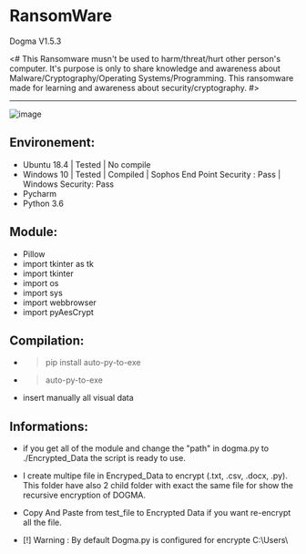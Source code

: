# RansomWare
Dogma V1.5.3


<# This Ransomware musn't be used to harm/threat/hurt other person's computer.
It's purpose is only to share knowledge and awareness about Malware/Cryptography/Operating Systems/Programming.
This ransomware made for learning and awareness about security/cryptography. #>

-----------------------------------------------------------------------------------------------------------------------------

![image](https://user-images.githubusercontent.com/18190054/74493103-69e57c00-4ed1-11ea-8604-b1ad804aaaef.png)

Environement:
-------------
- Ubuntu 18.4 | Tested | No compile
- Windows 10 | Tested | Compiled | Sophos End Point Security : Pass | Windows Security: Pass
- Pycharm
- Python 3.6


Module:
-----
- Pillow
- import tkinter as tk
- import tkinter
- import os
- import sys
- import webbrowser
- import pyAesCrypt

Compilation:
-----------
- >pip install auto-py-to-exe
- >auto-py-to-exe 
- insert manually all visual data 


Informations:
-------------

- if you get all of the module and change the "path" in dogma.py to ./Encrypted_Data the script is ready to use.

- I create multipe file in Encryped_Data to encrypt (.txt, .csv, .docx, .py).
This folder have also 2 child folder with exact the same file for show the recursive encryption of DOGMA.

- Copy And Paste from test_file to Encrypted Data if you want re-encrypt all the file.

- [!] Warning : By default Dogma.py is configured for encrypte C:\Users\
                                                                                                   

